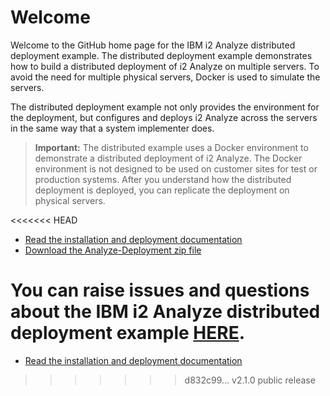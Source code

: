 # Welcome

Welcome to the GitHub home page for the IBM i2 Analyze distributed deployment example. The distributed deployment example demonstrates how to build a distributed deployment of i2 Analyze on multiple servers. To avoid the need for multiple physical servers, Docker is used to simulate the servers.

The distributed deployment example not only provides the environment for the deployment, but configures and deploys i2 Analyze across the servers in the same way that a system implementer does.

>**Important:** The distributed example uses a Docker environment to demonstrate a distributed deployment of i2 Analyze. The Docker environment is not designed to be used on customer sites for test or production systems. After you understand how the distributed deployment is deployed, you can replicate the deployment on physical servers.

<<<<<<< HEAD
- [Read the installation and deployment documentation](./docs/index.md)
- [Download the Analyze-Deployment zip file](https://github.com/IBM-i2/Analyze-Deployment/releases)

You can raise issues and questions about the IBM i2 Analyze distributed deployment example [HERE](https://github.com/IBM-i2/Analyze-Deployment/issues).
=======
- [Read the installation and deployment documentation](./docs/welcome.md)
>>>>>>> d832c99... v2.1.0 public release
